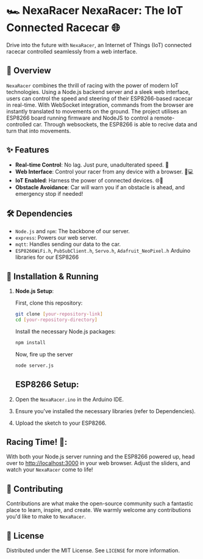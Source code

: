 # 🏎️ NexaRacer NexaRacer: The IoT Connected Racecar 🌐

Drive into the future with `NexaRacer`, an Internet of Things (IoT) connected racecar controlled seamlessly from a web interface.

## 📖 Overview

`NexaRacer` combines the thrill of racing with the power of modern IoT technologies. Using a Node.js backend server and a sleek web interface, users can control the speed and steering of their ESP8266-based racecar in real-time. With WebSocket integration, commands from the browser are instantly translated to movements on the ground.
The project utilises an ESP8266 board running firmware and NodeJS to control a remote-controlled car. Through websockets, the ESP8266 is able to recive data and turn that into movements.

## ✨ Features

- **Real-time Control**: No lag. Just pure, unadulterated speed. 🚀
- **Web Interface**: Control your racer from any device with a browser. 📱💻
- **IoT Enabled**: Harness the power of connected devices. 🌐🔗
- **Obstacle Avoidance**: Car will warn you if an obstacle is ahead, and emergency stop if needed!

## 🛠️ Dependencies

- `Node.js` and `npm`: The backbone of our server.
- `express`: Powers our web server.
- `mqtt`: Handles sending our data to the car.
- `ESP8266WiFi.h`, `PubSubClient.h`, `Servo.h`, `Adafruit_NeoPixel.h` Arduino libraries for our ESP8266

## 🚀 Installation & Running

1. **Node.js Setup**:
   
   First, clone this repository:
   ```bash
   git clone [your-repository-link]
   cd [your-repository-directory]
   ```
   Install the necessary Node.js packages:
   ```bash
   npm install
   ```
   Now, fire up the server
   ```bash
   node server.js
   ```

   ## ESP8266 Setup:

1. Open the `NexaRacer.ino` in the Arduino IDE.
2. Ensure you've installed the necessary libraries (refer to Dependencies).
3. Upload the sketch to your ESP8266.

## Racing Time! 🏁:

With both your Node.js server running and the ESP8266 powered up, head over to [http://localhost:3000](http://localhost:3000) in your web browser. Adjust the sliders, and watch your `NexaRacer` come to life!

## 🤝 Contributing

Contributions are what make the open-source community such a fantastic place to learn, inspire, and create. We warmly welcome any contributions you'd like to make to `NexaRacer`.

## 📜 License

Distributed under the MIT License. See `LICENSE` for more information.

   
